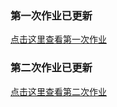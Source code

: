 ### 第一次作业已更新

[点击这里查看第一次作业](https://github.com/121lenglengxingixng/01_ImageWarping)

### 第二次作业已更新

[点击这里查看第二次作业](https://github.com/121lenglengxingixng/DIP-continuing/02_DIPwithPyTorch/README.md)